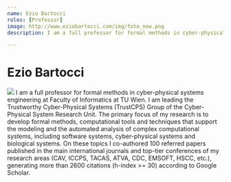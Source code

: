 ```yaml
---
name: Ezio Bartocci
roles: [Professor]
image: http://www.eziobartocci.com/img/foto_new.png
description: I am a full professor for formal methods in cyber-physical systems engineering at Faculty of Informatics, at TU Wien, leading the trustworthy cyber-physical systems group (TrustCPS) group.

---
```


# Ezio Bartocci

<img class="main-image" src="http://www.eziobartocci.com/img/foto_new.png"/>
 I am a full professor for formal methods in cyber-physical systems engineering
at Faculty of Informatics at TU Wien.  I am leading the Trustworthy 
 Cyber-Physical Systems (TrustCPS) Group of the Cyber-Physical System Research Unit. 
 The primary focus of my research is to develop formal methods, computational tools and 
 techniques that support the modeling and the automated analysis of complex computational 
 systems, including software systems, cyber-physical systems and biological systems. 
 On these topics I co-authored 100 referred papers published in the main international 
 journals and top-tier conferences of my research areas (CAV, ICCPS, TACAS, ATVA, CDC, 
 EMSOFT, HSCC, etc.), generating more than 2600 citations (h-index >= 30) according to 
 Google Scholar.
